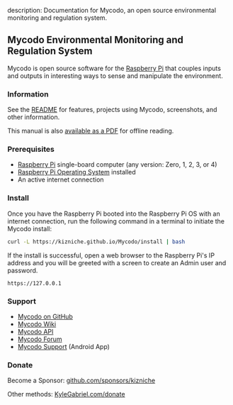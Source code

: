 description: Documentation for Mycodo, an open source environmental monitoring and regulation system.

## Mycodo Environmental Monitoring and Regulation System

Mycodo is open source software for the [Raspberry Pi](https://en.wikipedia.org/wiki/Raspberry_Pi) that couples inputs and outputs in interesting ways to sense and manipulate the environment.

### Information

See the [README](https://github.com/kizniche/Mycodo#uses) for features, projects using Mycodo, screenshots, and other information.

This manual is also [available as a PDF](https://kizniche.github.io/Mycodo/mycodo-manual.pdf) for offline reading.

### Prerequisites

*   [Raspberry Pi](https://www.raspberrypi.org/) single-board computer (any version: Zero, 1, 2, 3, or 4)
*   [Raspberry Pi Operating System](https://www.raspberrypi.org/downloads/raspbian/) installed
*   An active internet connection

### Install

Once you have the Raspberry Pi booted into the Raspberry Pi OS with an internet connection, run the following command in a terminal to initiate the Mycodo install:

```bash
curl -L https://kizniche.github.io/Mycodo/install | bash
```

If the install is successful, open a web browser to the Raspberry Pi's IP address and you will be greeted with a screen to create an Admin user and password.

```
https://127.0.0.1
```

### Support

*   [Mycodo on GitHub](https://github.com/kizniche/Mycodo)
*   [Mycodo Wiki](https://github.com/kizniche/Mycodo/wiki)
*   [Mycodo API](https://kizniche.github.io/Mycodo/mycodo-api.html)
*   [Mycodo Forum](https://forum.radicaldiy.com)
*   [Mycodo Support](https://play.google.com/store/apps/details?id=com.mycodo.mycododocs) (Android App)

### Donate

Become a Sponsor: [github.com/sponsors/kizniche](https://github.com/sponsors/kizniche)

Other methods: [KyleGabriel.com/donate](https://kylegabriel.com/donate)
